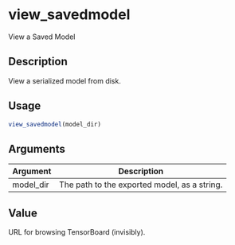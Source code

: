 # view_savedmodel


View a Saved Model




## Description

View a serialized model from disk.





## Usage
```r
view_savedmodel(model_dir)
```




## Arguments


Argument      |Description
------------- |----------------
model_dir | The path to the exported model, as a string.





## Value

URL for browsing TensorBoard (invisibly).





